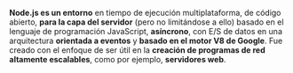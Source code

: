 **Node.js es un entorno** en tiempo de ejecución multiplataforma, de código abierto, **para la capa del servidor** (pero no limitándose a ello) basado en el lenguaje de programación JavaScript, **asíncrono**, con E/S de datos en una arquitectura **orientada a eventos** y **basado en el motor V8 de Google**. Fue creado con el enfoque de ser útil en la **creación de programas de red altamente escalables**, como por ejemplo, **servidores web**.​